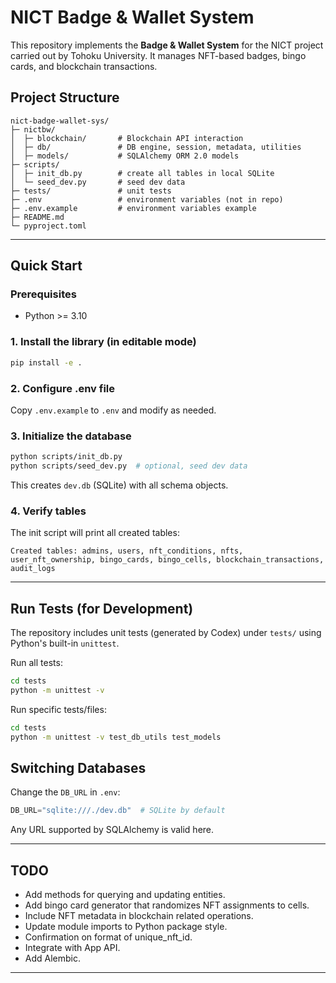 # NICT Badge & Wallet System

This repository implements the **Badge & Wallet System** for the NICT project carried out by Tohoku University. It manages NFT-based badges, bingo cards, and blockchain transactions.

## Project Structure

```
nict-badge-wallet-sys/
├─ nictbw/
│  ├─ blockchain/       # Blockchain API interaction
│  ├─ db/               # DB engine, session, metadata, utilities
│  ├─ models/           # SQLAlchemy ORM 2.0 models
├─ scripts/
│  ├─ init_db.py        # create all tables in local SQLite
│  └─ seed_dev.py       # seed dev data
├─ tests/               # unit tests
├─ .env                 # environment variables (not in repo)
├─ .env.example         # environment variables example
├─ README.md
└─ pyproject.toml
```

---

## Quick Start

### Prerequisites
- Python >= 3.10

### 1. Install the library (in editable mode)

```bash
pip install -e .
```

### 2. Configure .env file
Copy `.env.example` to `.env` and modify as needed.

### 3. Initialize the database

```bash
python scripts/init_db.py
python scripts/seed_dev.py  # optional, seed dev data
```

This creates `dev.db` (SQLite) with all schema objects.

### 4. Verify tables

The init script will print all created tables:

```
Created tables: admins, users, nft_conditions, nfts, user_nft_ownership, bingo_cards, bingo_cells, blockchain_transactions, audit_logs
```

---

## Run Tests (for Development)

The repository includes unit tests (generated by Codex) under `tests/` using Python's built-in `unittest`.

Run all tests:
```bash
cd tests
python -m unittest -v
```

Run specific tests/files:
```bash
cd tests
python -m unittest -v test_db_utils test_models
```


## Switching Databases

Change the `DB_URL` in `.env`:

```python
DB_URL="sqlite:///./dev.db"  # SQLite by default
```

Any URL supported by SQLAlchemy is valid here.

---

## TODO
* Add methods for querying and updating entities.
* Add bingo card generator that randomizes NFT assignments to cells.
* Include NFT metadata in blockchain related operations.
* Update module imports to Python package style.
* Confirmation on format of unique_nft_id.
* Integrate with App API.
* Add Alembic.
---
